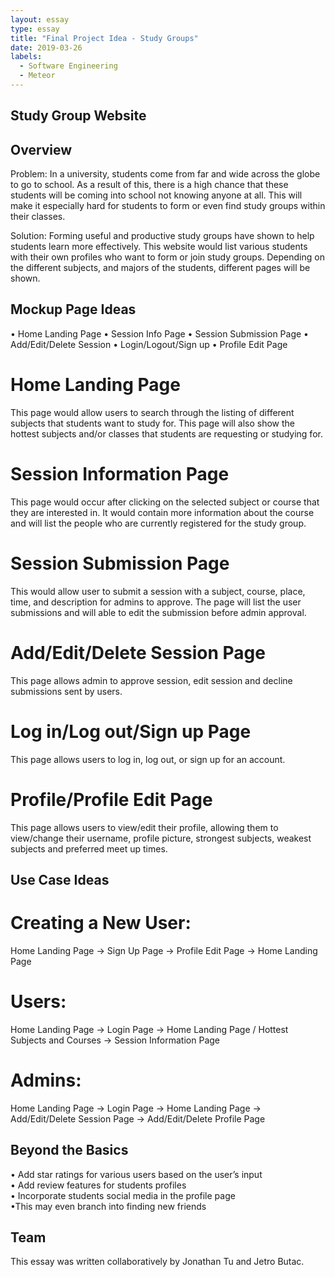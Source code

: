 ```yaml
---
layout: essay
type: essay
title: "Final Project Idea - Study Groups"
date: 2019-03-26
labels:
  - Software Engineering
  - Meteor
---
```


## Study Group Website
## Overview

Problem:
In a university, students come from far and wide across the globe to go to school. As a result of this, there is a high chance that these students will be coming into school not knowing anyone at all. This will make it especially hard for students to form or even find study groups within their classes. 

Solution:
Forming useful and productive study groups have shown to help students learn more effectively. This website would list various students with their own profiles who want to form or join study groups. Depending on the different subjects, and majors of the students, different pages will be shown. 

## Mockup Page Ideas

• Home Landing Page
• Session Info Page
• Session Submission Page
• Add/Edit/Delete Session
• Login/Logout/Sign up
• Profile Edit Page

# Home Landing Page

This page would allow users to search through the listing of different subjects that students want to study for. This page will also show the hottest subjects and/or classes that students are requesting or studying for. 

# Session Information Page

This page would occur after clicking on the selected subject or course that they are interested in.  It would contain more information about the course and will list the people who are currently registered for the study group. 

# Session Submission Page

This would allow user to submit a session with a subject, course, place, time, and description for admins to approve. The page will list the user submissions and will able to edit the submission before admin approval.

# Add/Edit/Delete Session Page

This page allows admin to approve session, edit session and decline submissions sent by users.   

# Log in/Log out/Sign up Page

This page allows users to log in, log out, or sign up for an account.

# Profile/Profile Edit Page

This page allows users to view/edit their profile, allowing them to view/change their username, profile picture, strongest subjects, weakest subjects and preferred meet up times.

## Use Case Ideas

# Creating a New User:
Home Landing Page → Sign Up Page → Profile Edit Page → Home Landing Page

# Users:
Home Landing Page → Login Page → Home Landing Page / Hottest Subjects and Courses → Session Information Page

# Admins:
Home Landing Page → Login Page → Home Landing Page → Add/Edit/Delete Session Page → Add/Edit/Delete Profile Page

## Beyond the Basics

• Add star ratings for various users based on the user’s input  
• Add review features for students profiles  
• Incorporate students social media in the profile page  
    •This may even branch into finding new friends  

## Team

This essay was written collaboratively by Jonathan Tu and Jetro Butac.
